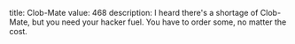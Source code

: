 title: Clob-Mate
value: 468
description: I heard there's a shortage of Clob-Mate, but you need your hacker fuel. You have to order some, no matter the cost.
